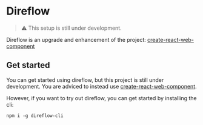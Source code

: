 # Direflow

> :warning: This setup is still under development.  

Direflow is an upgrade and enhancement of the project: [create-react-web-component](https://create-react-web-component.com/)

## Get started

You can get started using direflow, but this project is still under development.
You are adviced to instead use [create-react-web-component](https://create-react-web-component.com/).

However, if you want to try out direflow, you can get started by installing the cli:
```console
npm i -g direflow-cli
```